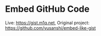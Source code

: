 # Embed GitHub Code

Live: https://gist.m1q.net, Original project: https://github.com/yusanshi/embed-like-gist

